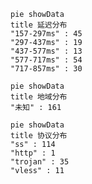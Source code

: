
```mermaid
pie showData
title 延迟分布
"157-297ms" : 45
"297-437ms" : 19
"437-577ms" : 13
"577-717ms" : 54
"717-857ms" : 30
```
```mermaid
pie showData
title 地域分布
"未知" : 161
```
```mermaid
pie showData
title 协议分布
"ss" : 114
"http" : 1
"trojan" : 35
"vless" : 11
```
